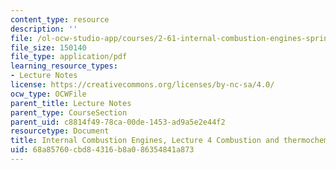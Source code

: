 ```yaml
---
content_type: resource
description: ''
file: /ol-ocw-studio-app/courses/2-61-internal-combustion-engines-spring-2017/68a85760cbd84316b8a086354841a873_MIT2_61S17_lec4.pdf
file_size: 150140
file_type: application/pdf
learning_resource_types:
- Lecture Notes
license: https://creativecommons.org/licenses/by-nc-sa/4.0/
ocw_type: OCWFile
parent_title: Lecture Notes
parent_type: CourseSection
parent_uid: c8814f49-78ca-00de-1453-ad9a5e2e44f2
resourcetype: Document
title: Internal Combustion Engines, Lecture 4 Combustion and thermochemistry
uid: 68a85760-cbd8-4316-b8a0-86354841a873
---
```

